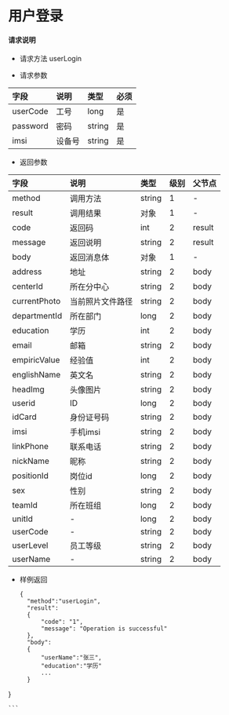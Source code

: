# 用户登录

#### **请求说明**

* 请求方法 userLogin

* 请求参数

| 字段 | 说明 | 类型 | 必须 |
| :--- | :--- | :--- | :--- |
| userCode | 工号 | long | 是 |
| password | 密码 | string | 是 |
| imsi | 设备号 | string | 是 |

* 返回参数

| 字段 | 说明 | 类型 | 级别 | 父节点 |
| :--- | :--- | :--- | :--- | :--- |
| method| 调用方法 | string | 1 | - |
| result | 调用结果 | 对象 | 1 | - |
| code | 返回码| int | 2 | result|
| message| 返回说明 | string | 2 | result|
| body | 返回消息体 | 对象 | 1 | - |
| address | 地址 | string | 2 | body |
| centerId | 所在分中心 | string | 2 | body |
| currentPhoto | 当前照片文件路径 | string | 2 | body |
| departmentId | 所在部门 | long | 2 | body |
| education | 学历 | int | 2 | body |
| email | 邮箱 | string | 2 | body |
| empiricValue | 经验值 | int | 2 | body |
| englishName | 英文名 | string | 2 | body |
| headImg | 头像图片 | string | 2 | body |
| userid | ID | long | 2 | body |
| idCard | 身份证号码 | string | 2 | body |
| imsi | 手机imsi | string | 2 | body |
| linkPhone | 联系电话 | string | 2 | body |
| nickName | 昵称 | string | 2 | body |
| positionId | 岗位id | long | 2 | body |
| sex | 性别 | string | 2 | body |
| teamId | 所在班组 | long | 2 | body |
| unitId | - | long | 2 | body |
| userCode | - | string | 2 | body |
| userLevel | 员工等级 | string | 2 | body |
| userName | - | string | 2 | body |

* 样例返回

  ```
  {
    "method":"userLogin",
    "result": 
    {
        "code": "1", 
        "message": "Operation is successful"
    },
    "body":
    {
        "userName":"张三",
        "education":"学历"
        ...
    } 
}

    ```




